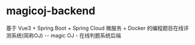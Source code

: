 # magicoj-backend
基于 Vue3 + Spring Boot + Spring Cloud 微服务 + Docker 的编程题目在线评测系统(简称OJ) -- magic OJ - 在线判题系统后端
